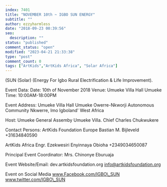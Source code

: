 ```yaml
---
index: 7401
title: "NOVEMBER 10th ~ IGBO SUN ENERGY"
subtitle: ""
author: ezzyharmless
date: "2018-09-23 00:39:56"
seo:
  description: ""
status: "published"
comment_status: "open"
modified: "2023-04-21 21:33:38"
type: "post"
comment_count: 0
tags: ["ArtKids","ArtKids Africa", "Solar Africa"]
---
```


(SUN (Solar) (Energy For Igbo Rural Electrification & Life Improvement).

Event Data:
Date: 10th of November 2018
Venue: Umueke Villa Hall Umueke
Time: 10:00AM-18:00PM

Event Address:
Umueke Villa Hall Umueke
Owerre-Nkworji Autonomous Community
Nkwerre, Imo
Igboland' West Africa

Host:
Umueke General Assemby
Umueke Villa.
Chief Charles Chukwukere

Contact Persons:
ArtKids Foundation Europe
Bastian M. Bijleveld
+31634840590

ArtKids Africa
Engr. Ezekwesiri Enyinnaya Obioha
+2349034650087

Principal Event Coordinator:
Mrs. Chinonye Eburuaja

Event Website/Email:
dev.artkidsfoundation.org
info@artkidsfoundation.org

Event on Social Media
www.Facebook.com/IGBO\_SUN
www.twitter.com/IGBO\_SUN